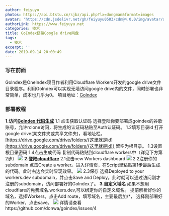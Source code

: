 ```yaml
---
author: feiyuyu
photos: https://api.btstu.cn/sjbz/api.php?lx=dongman&format=images
avatar: 'https://cdn.jsdelivr.net/gh/feiyuyu0503/cdn@4.0.0/img/avatar/avater.jpg'
authorLink: https://www.feiyuyu.net
categories: 技术
title: GoIndex搭建Google drive网盘
tags:
  - 技术
excerpt: ''
date: 2019-09-14 20:00:49
---
```


### 写在前面

GoIndex是OneIndex项目作者利用Cloudflare Workers开发的google drive文件目录程序。利用GoIndex可以实现无墙访问google drive内的文件，同时部署也非常简单，成本也几乎为0。 项目地址：[GoIndex](https://github.com/donwa/goindex "GoIndex")

### 部署教程

**1.访问[GoIndex 代码生成](https://install.gd.workers.dev/ "GoIndex 代码生成")** 1.1 点击获取认证码 选择登陆你要部署成goindex的谷歌账号，允许rclone访问，将生成的认证码粘贴至Auth认证码。 1.2填写目录id 打开google drive(某文件夹或共享文件夹)，看地址栏。 [](https://drive.google.com/drive/folders/{这里就是id)[](https://drive.google.com/drive/folders/{这里就是id)[](https://drive.google.com/drive/folders/{这里就是id)[https://drive.google.com/drive/folders/{这里就是id](https://drive.google.com/drive/folders/{这里就是id)} 留空为根目录。 1.3设置根目录密码 1.4点击生成代码 复制代码粘贴到cloudflare workers中（详见下方第2步） ![](https://i.loli.net/2021/04/07/isahwU72JvBA8oI.png) **2.登陆[cloudflare](https://dash.cloudflare.com "cloudflare")** 2.1点击new Workers dashboard ![](https://i.loli.net/2021/04/07/l59Pn8hdNZsCeiS.png) 2.2注册你的subdomain 点击Create a worker。进入详情页，在Script里粘贴第1步最后生成的代码。此时右边会实时显现效果。 ![](https://i.loli.net/2021/04/07/AksIOg4UiW9pe3J.png) 2.3保存 选择Deployed to your workers.dev subdomain，并点击Save and Deploy。此时就可以通过访问刚才注册的subdomain，访问部署好的GoIndex了。 **3.自定义域名** 如果不想用cloudflare的免费域名.workers.dev,可以绑定你的自定义域名。 提前解析好你的域名，选择Workers，点击Add route，填写域名，主要最后加/\*， 选择刚部署好的Worker，点击save。 ![](https://i.loli.net/2021/04/07/TVl5GFkyBiZ6MHJ.png) 详情请查看https://github.com/donwa/goindex/issues/4
